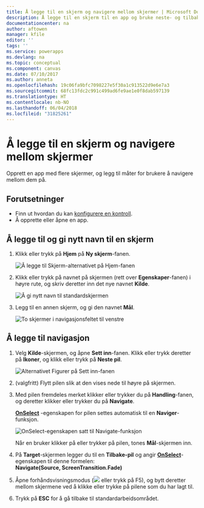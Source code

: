 ```yaml
---
title: Å legge til en skjerm og navigere mellom skjermer | Microsoft Docs
description: Å legge til en skjerm til en app og bruke neste- og tilbake-pilene til å veksle mellom skjermer i PowerApps
documentationcenter: na
author: aftowen
manager: kfile
editor: ''
tags: ''
ms.service: powerapps
ms.devlang: na
ms.topic: conceptual
ms.component: canvas
ms.date: 07/10/2017
ms.author: anneta
ms.openlocfilehash: 19c06fa9bfc7098227e5f30a1c913522d9e6e7a3
ms.sourcegitcommit: 68fc13fdc2c991c499ad6fe9ae1e0f8dab597139
ms.translationtype: HT
ms.contentlocale: nb-NO
ms.lasthandoff: 06/04/2018
ms.locfileid: "31825261"
---
```

# <a name="add-a-screen-and-navigate-between-screens"></a>Å legge til en skjerm og navigere mellom skjermer
Opprett en app med flere skjermer, og legg til måter for brukere å navigere mellom dem på.

## <a name="prerequisites"></a>Forutsetninger
* Finn ut hvordan du kan [konfigurere en kontroll](add-configure-controls.md).
* Å opprette eller åpne en app.

## <a name="add-and-rename-a-screen"></a>Å legge til og gi nytt navn til en skjerm
1. Klikk eller trykk på **Hjem** på **Ny skjerm**-fanen.

    ![Å legge til Skjerm-alternativet på Hjem-fanen](./media/add-screen-context-variables/add-screen.png)

2. Klikk eller trykk på navnet på skjermen (rett over **Egenskaper**-fanen) i høyre rute, og skriv deretter inn det nye navnet **Kilde**.

    ![Å gi nytt navn til standardskjermen](./media/add-screen-context-variables/name-source-screen.png)

3. Legg til en annen skjerm, og gi den navnet **Mål**.

    ![To skjermer i navigasjonsfeltet til venstre](./media/add-screen-context-variables/two-screens-in-nav.png)

## <a name="add-navigation"></a>Å legge til navigasjon
1. Velg **Kilde**-skjermen, og åpne **Sett inn**-fanen. Klikk eller trykk deretter på **Ikoner**, og klikk eller trykk på **Neste pil**.  

    ![Alternativet Figurer på Sett inn-fanen](./media/add-screen-context-variables/add-next-arrow.png)

2. (valgfritt) Flytt pilen slik at den vises nede til høyre på skjermen.

3. Med pilen fremdeles merket klikker eller trykker du på **Handling**-fanen, og deretter klikker eller trykker du på **Navigate**.

    **[OnSelect](controls/properties-core.md)** -egenskapen for pilen settes automatisk til en **Naviger**-funksjon.  

    ![OnSelect-egenskapen satt til Navigate-funksjon](./media/add-screen-context-variables/onselect-default.png)

    Når en bruker klikker på eller trykker på pilen, tones **Mål**-skjermen inn.

4. På **Target**-skjermen legger du til en **Tilbake-pil** og angir **[OnSelect](controls/properties-core.md)**-egenskapen til denne formelen:
   <br>**Navigate(Source, ScreenTransition.Fade)**

5. Åpne forhåndsvisningsmodus (![](./media/add-screen-context-variables/preview.png) eller trykk på F5), og bytt deretter mellom skjermene ved å klikke eller trykke på pilene som du har lagt til.

6. Trykk på **ESC** for å gå tilbake til standardarbeidsområdet.

